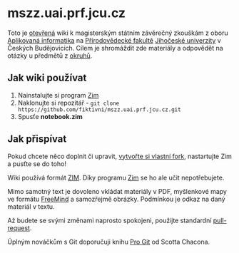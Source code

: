 
mszz.uai.prf.jcu.cz
===================

Toto je [otevřená](https://www.gnu.org/licenses/gpl-2.0.html) wiki k magisterským státním závěrečný zkouškám z oboru [Aplikovaná informatika](http://www.prf.jcu.cz/uai/) na [Přírodovědecké fakultě](http://www.prf.jcu.cz/) [Jihočeské univerzity](http://www.jcu.cz/) v Českých Budějovicích. Cílem je shromáždit zde materiály a odpovědět na otázky u předmětů z [okruhů](http://www.prf.jcu.cz/data/files/7/1294okruhy-szz-pro-navazujici-magisterske-studium.pdf).

Jak wiki používat
-----------------

  1. Nainstalujte si program [Zim](http://zim-wiki.org/)
  2. Naklonujte si repozitář - `git clone https://github.com/fiktivni/mszz.uai.prf.jcu.cz.git`
  3. Spusťe **notebook.zim**

Jak přispívat
-------------

Pokud chcete něco doplnit či upravit, [vytvořte si vlastní fork](https://help.github.com/articles/fork-a-repo/), nastartujte Zim a pusťte se do toho!

Wiki používá formát [ZIM](https://en.wikipedia.org/wiki/ZIM_%28file_format%29). Díky programu [Zim](https://en.wikipedia.org/wiki/Zim_%28software%29) se ho ale učit nepotřebujete.

Mimo samotný text je dovoleno vkládat materiály v PDF, myšlenkové mapy ve formátu [FreeMind](https://en.wikipedia.org/wiki/FreeMind) a samozřejmě obrázky. Podmínkou je odkaz na daný materiál v textu.

Až budete se svými změnami naprosto spokojeni, použijte standardní [pull-request](https://help.github.com/articles/using-pull-requests/).

Úplným nováčkům s Git doporučuji knihu [Pro Git](http://knihy.nic.cz/files/nic/edice/scott_chacon_pro_git.pdf) od Scotta Chacona.
